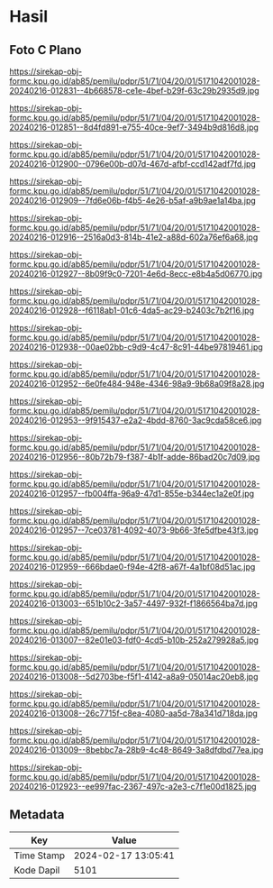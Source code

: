 # Hasil

## Foto C Plano

https://sirekap-obj-formc.kpu.go.id/ab85/pemilu/pdpr/51/71/04/20/01/5171042001028-20240216-012831--4b668578-ce1e-4bef-b29f-63c29b2935d9.jpg

https://sirekap-obj-formc.kpu.go.id/ab85/pemilu/pdpr/51/71/04/20/01/5171042001028-20240216-012851--8d4fd891-e755-40ce-9ef7-3494b9d816d8.jpg

https://sirekap-obj-formc.kpu.go.id/ab85/pemilu/pdpr/51/71/04/20/01/5171042001028-20240216-012900--0796e00b-d07d-467d-afbf-ccd142adf7fd.jpg

https://sirekap-obj-formc.kpu.go.id/ab85/pemilu/pdpr/51/71/04/20/01/5171042001028-20240216-012909--7fd6e06b-f4b5-4e26-b5af-a9b9ae1a14ba.jpg

https://sirekap-obj-formc.kpu.go.id/ab85/pemilu/pdpr/51/71/04/20/01/5171042001028-20240216-012916--2516a0d3-814b-41e2-a88d-602a76ef6a68.jpg

https://sirekap-obj-formc.kpu.go.id/ab85/pemilu/pdpr/51/71/04/20/01/5171042001028-20240216-012927--8b09f9c0-7201-4e6d-8ecc-e8b4a5d06770.jpg

https://sirekap-obj-formc.kpu.go.id/ab85/pemilu/pdpr/51/71/04/20/01/5171042001028-20240216-012928--f6118ab1-01c6-4da5-ac29-b2403c7b2f16.jpg

https://sirekap-obj-formc.kpu.go.id/ab85/pemilu/pdpr/51/71/04/20/01/5171042001028-20240216-012938--00ae02bb-c9d9-4c47-8c91-44be97819461.jpg

https://sirekap-obj-formc.kpu.go.id/ab85/pemilu/pdpr/51/71/04/20/01/5171042001028-20240216-012952--6e0fe484-948e-4346-98a9-9b68a09f8a28.jpg

https://sirekap-obj-formc.kpu.go.id/ab85/pemilu/pdpr/51/71/04/20/01/5171042001028-20240216-012953--9f915437-e2a2-4bdd-8760-3ac9cda58ce6.jpg

https://sirekap-obj-formc.kpu.go.id/ab85/pemilu/pdpr/51/71/04/20/01/5171042001028-20240216-012956--80b72b79-f387-4b1f-adde-86bad20c7d09.jpg

https://sirekap-obj-formc.kpu.go.id/ab85/pemilu/pdpr/51/71/04/20/01/5171042001028-20240216-012957--fb004ffa-96a9-47d1-855e-b344ec1a2e0f.jpg

https://sirekap-obj-formc.kpu.go.id/ab85/pemilu/pdpr/51/71/04/20/01/5171042001028-20240216-012957--7ce03781-4092-4073-9b66-3fe5dfbe43f3.jpg

https://sirekap-obj-formc.kpu.go.id/ab85/pemilu/pdpr/51/71/04/20/01/5171042001028-20240216-012959--666bdae0-f94e-42f8-a67f-4a1bf08d51ac.jpg

https://sirekap-obj-formc.kpu.go.id/ab85/pemilu/pdpr/51/71/04/20/01/5171042001028-20240216-013003--651b10c2-3a57-4497-932f-f1866564ba7d.jpg

https://sirekap-obj-formc.kpu.go.id/ab85/pemilu/pdpr/51/71/04/20/01/5171042001028-20240216-013007--82e01e03-fdf0-4cd5-b10b-252a279928a5.jpg

https://sirekap-obj-formc.kpu.go.id/ab85/pemilu/pdpr/51/71/04/20/01/5171042001028-20240216-013008--5d2703be-f5f1-4142-a8a9-05014ac20eb8.jpg

https://sirekap-obj-formc.kpu.go.id/ab85/pemilu/pdpr/51/71/04/20/01/5171042001028-20240216-013008--26c7715f-c8ea-4080-aa5d-78a341d718da.jpg

https://sirekap-obj-formc.kpu.go.id/ab85/pemilu/pdpr/51/71/04/20/01/5171042001028-20240216-013009--8bebbc7a-28b9-4c48-8649-3a8dfdbd77ea.jpg

https://sirekap-obj-formc.kpu.go.id/ab85/pemilu/pdpr/51/71/04/20/01/5171042001028-20240216-012923--ee997fac-2367-497c-a2e3-c7f1e00d1825.jpg


## Metadata

| Key        | Value               |
| ---------- | ------------------- |
| Time Stamp | 2024-02-17 13:05:41 |
| Kode Dapil | 5101                |



